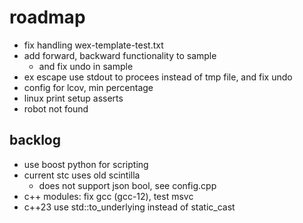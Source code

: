 # roadmap
- fix handling wex-template-test.txt
- add forward, backward functionality to sample
  - and fix undo in sample
- ex escape use stdout to procees instead of tmp file, and fix undo
- config for lcov, min percentage
- linux print setup asserts
- robot not found

## backlog
- use boost python for scripting
- current stc uses old scintilla
  - does not support json bool, see config.cpp
- c++ modules: fix gcc (gcc-12), test msvc
- c++23 use std::to_underlying instead of static_cast

